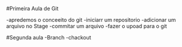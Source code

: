 
#Primeira Aula de Git

-apredemos o conceeito do git
-iniciarr um repositorio
-adicionar um arquivo no Stage
-commitar um arquivo
-fazer o upoad para o git

#Segunda aula
-Branch
-chackout






